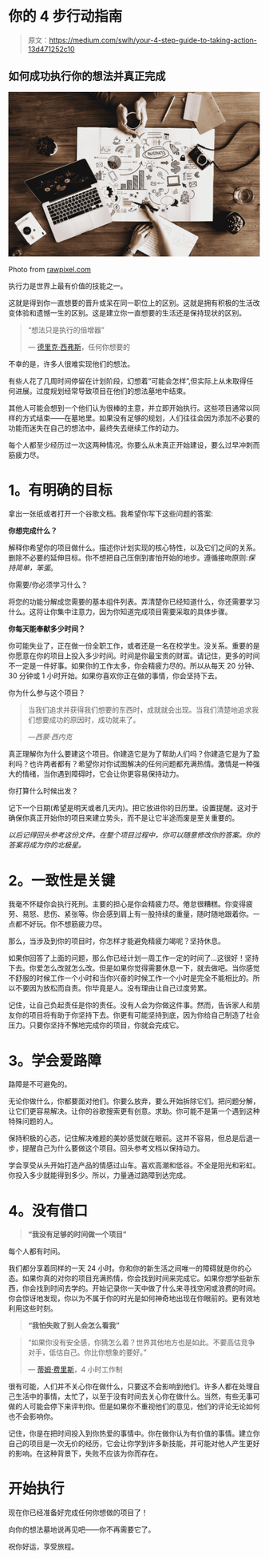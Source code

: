 # 你的 4 步行动指南

> 原文：<https://medium.com/swlh/your-4-step-guide-to-taking-action-13d471252c10>

## 如何成功执行你的想法并真正完成

![](img/84c7389f5f90a75c048346281f365ad1.png)

Photo from [rawpixel.com](http://rawpixel.com)

执行力是世界上最有价值的技能之一。

这就是得到你一直想要的晋升或呆在同一职位上的区别。这就是拥有积极的生活改变体验和遗憾一生的区别。这是建立你一直想要的生活还是保持现状的区别。

> “想法只是执行的倍增器”
> 
> — [德里克·西弗斯](https://medium.com/u/1004446c7fd0?source=post_page-----13d471252c10--------------------------------)，任何你想要的

不幸的是，许多人很难实现他们的想法。

有些人花了几周时间停留在计划阶段，幻想着“可能会怎样”,但实际上从未取得任何进展。过度规划经常导致项目在他们的想法墓地中结束。

其他人可能会想到一个他们认为很棒的主意，并立即开始执行。这些项目通常以同样的方式结束——在墓地里。如果没有足够的规划，人们往往会因为添加不必要的功能而迷失在自己的想法中，最终失去继续工作的动力。

每个人都至少经历过一次这两种情况。你要么从未真正开始建设，要么过早冲刺而筋疲力尽。

# **1。有明确的目标**

拿出一张纸或者打开一个谷歌文档。我希望你写下这些问题的答案:

**你想完成什么？**

解释你希望你的项目做什么。描述你计划实现的核心特性，以及它们之间的关系。删除不必要的延伸目标。你不想把自己压倒到害怕开始的地步。遵循接吻原则:*保持简单，笨蛋*。

你需要/你必须学习什么？

将您的功能分解成您需要的基本组件列表。弄清楚你已经知道什么，你还需要学习什么。这将让你集中注意力，因为你知道完成项目需要采取的具体步骤。

**你每天能奉献多少时间？**

你可能失业了，正在做一份全职工作，或者还是一名在校学生。没关系。重要的是你愿意在你的项目上投入多少时间。时间是你最宝贵的财富。请记住，更多的时间不一定是一件好事。如果你的工作太多，你会精疲力尽的。所以从每天 20 分钟、30 分钟或 1 小时开始。如果你喜欢你正在做的事情，你会坚持下去。

你为什么参与这个项目？

> 当我们追求并获得我们想要的东西时，成就就会出现。当我们清楚地追求我们想要成功的原因时，成功就来了。
> 
> *—西蒙·西内克*

真正理解你为什么要建这个项目。你建造它是为了帮助人们吗？你建造它是为了盈利吗？也许两者都有？希望你对你试图解决的任何问题都充满热情。激情是一种强大的情绪，当你遇到障碍时，它会让你更容易保持动力。

你打算什么时候出发？

记下一个日期(希望是明天或者几天内)。把它放进你的日历里。设置提醒。这对于确保你真正开始你的项目来建立势头，而不是让它半途而废是至关重要的。

*以后记得回头参考这份文件。在整个项目过程中，你可以随意修改你的答案。你的答案将成为你的北极星。*

# **2。一致性是关键**

我毫不怀疑你会执行死刑。主要的担心是你会精疲力尽。倦怠很糟糕。你变得疲劳、易怒、悲伤、紧张等。你会感到肩上有一股持续的重量，随时随地跟着你。一点都不好玩。你不想筋疲力尽。

那么，当涉及到你的项目时，你怎样才能避免精疲力竭呢？坚持休息。

如果你回答了上面的问题，那么你已经计划一周工作一定的时间了…这很好！坚持下去。你爱怎么改就怎么改。但是如果你觉得需要休息一下，就去做吧。当你感觉不舒服的时候工作一个小时和当你兴奋的时候工作一个小时是完全不能相比的。所以不要因为放松而自责。你毕竟是人。没有理由让自己过度劳累。

记住，让自己负起责任是你的责任。没有人会为你做这件事。然而，告诉家人和朋友你的项目将有助于你坚持下去。你更有可能坚持到底，因为你给自己制造了社会压力。只要你坚持不懈地完成你的项目，你就会完成它。

# **3。学会爱路障**

路障是不可避免的。

无论你做什么，你都要面对他们。你要么放弃，要么开始拆除它们。把问题分解，让它们更容易解决。让你的谷歌搜索更有创意。求助。你可能不是第一个遇到这种特殊问题的人。

保持积极的心态，记住解决难题的美妙感觉就在眼前。这并不容易，但总是后退一步，提醒自己为什么要做这个项目。回头参考文档以保持动力。

学会享受从头开始打造产品的情感过山车。喜欢高潮和低谷。不全是阳光和彩虹。你投入多少就能得到多少。所以，力量通过路障到达完成。

# **4。没有借口**

> **“我没有足够的时间做一个项目”**

每个人都有时间。

我们都分享着同样的一天 24 小时。你和你的新生活之间唯一的障碍就是你的心态。如果你真的对你的项目充满热情，你会找到时间来完成它。如果你想学些新东西，你会找到时间去学的。开始记录你一天中做了什么来寻找空闲或浪费的时间。你会惊讶地发现，你以为不属于你的时光是如何神奇地出现在你眼前的。更有效地利用这些时刻。

> **“我怕失败了别人会怎么看我”**

> “如果你没有安全感，你猜怎么着？世界其他地方也是如此。不要高估竞争对手，低估自己。你比你想象的要好。”
> 
> ― [蒂姆·费里斯](https://medium.com/u/56d3bc91794f?source=post_page-----13d471252c10--------------------------------)，4 小时工作制

很有可能，人们并不关心你在做什么，只要这不会影响到他们。许多人都在处理自己生活中的事情，太忙了，以至于没有时间去关心你在做什么。当然，有些无事可做的人可能会停下来评判你。但是如果你不重视他们的意见，他们的评论无论如何也不会影响你。

记住，你是在把时间投入到你热爱的事情中。你在做你认为有价值的事情。建立你自己的项目是一次无价的经历，它会让你学到许多新技能，并可能对他人产生更好的影响。在这种背景下，失败不应该为你而存在。

# **开始执行**

现在你已经准备好完成任何你想做的项目了！

向你的想法墓地说再见吧——你不再需要它了。

祝你好运，享受旅程。